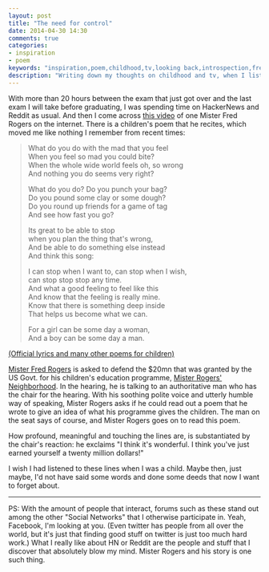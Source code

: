 ```yaml
---
layout: post
title: "The need for control"
date: 2014-04-30 14:30
comments: true
categories: 
- inspiration
- poem
keywords: "inspiration,poem,childhood,tv,looking back,introspection,fred,rogers,mister,neighbourhood"
description: "Writing down my thoughts on childhood and tv, when I listened to this man speak - Mister Fred Rogers"
---
```


With more than 20 hours between the exam that just got over and the last exam I
will take before graduating, I was spending time on HackerNews and Reddit as
usual. And then I come across [this video][1] of one Mister Fred Rogers on the
internet.  There is a children's poem that he recites, which moved me like nothing
I remember from recent times:

> What do you do with the mad that you feel  
> When you feel so mad you could bite?   
> When the whole wide world feels oh, so wrong   
> And nothing you do seems very right?   
> <!-- more -->   
> What do you do? Do you punch your bag?    
> Do you pound some clay or some dough?   
> Do you round up friends for a game of tag   
> And see how fast you go?   
>    
> Its great to be able to stop   
> when you plan the thing that's wrong,   
> And be able to do something else instead    
> And think this song:   
>    
> I can stop when I want to, can stop when I wish,   
> can stop stop stop any time.   
> And what a good feeling to feel like this   
> And know that the feeling is really mine.   
> Know that there is something deep inside   
> That helps us become what we can.  
> 
> For a girl can be some day a woman,   
> And a boy can be some day a man.  

[(Official lyrics and many other poems for children)][2]

[Mister Fred Rogers][3] is asked to defend the $20mn that was granted by the US
Govt. for his children's education programme, [Mister Rogers' Neighborhood][4].
In the hearing, he is talking to an authoritative man who has the chair for the
hearing. With his soothing polite voice and utterly humble way of speaking,
Mister Rogers asks if he could read out a poem that he wrote to give an idea of
what his programme gives the children. The man on the seat says of course, and
Mister Rogers goes on to read this poem. 

How profound, meaningful and touching the lines are, is substantiated by the
chair's reaction: he exclaims "I think it's wonderful. I think you've just
earned yourself a twenty million dollars!"

I wish I had listened to these lines when I was a child. Maybe then, just maybe,
I'd not have said some words and done some deeds that now I want to forget
about.

---

PS: With the amount of people that interact, forums such as these stand out
among the other "Social Networks" that I otherwise participate in.  Yeah,
Facebook, I'm looking at you. (Even twitter has people from all over the world,
but it's just that finding good stuff on twitter is just too much hard work.)
What I really like about HN or Reddit are the people and stuff that I discover
that absolutely blow my mind. Mister Rogers and his story is one such thing.

[1]: https://www.youtube.com/watch?v=yXEuEUQIP3Q
[2]: http://pbskids.org/rogers/songLyricsWhatDoYouDo.html 
[3]: http://en.wikipedia.org/wiki/Fred_Rogers
[4]: http://en.wikipedia.org/wiki/Mister_Rogers%27_Neighborhood
